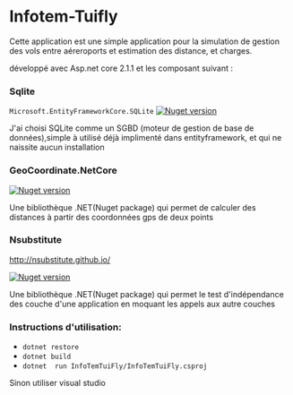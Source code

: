 # Infotem-Tuifly
Cette application est une simple application pour la simulation de gestion des vols entre aéreroports et estimation des distance, et charges.

développé avec Asp.net core 2.1.1 et les composant suivant  :

### Sqlite 
`Microsoft.EntityFrameworkCore.SQLite`
[![Nuget version](https://badge.fury.io/nu/Microsoft.EntityFrameworkCore.SQLite.svg)](https://www.nuget.org/packages/Microsoft.EntityFrameworkCore.Sqlite/)

J'ai choisi SQLite comme un SGBD  (moteur de gestion de base de données),simple à utilisé déjà implimenté dans entityframework, et qui ne naissite aucun installation

### GeoCoordinate.NetCore

[![Nuget version](https://badge.fury.io/nu/GeoCoordinate.NetCore.svg)](https://www.nuget.org/packages/GeoCoordinate.NetCore/)


Une bibliothèque .NET(Nuget package) qui permet de calculer des distances à partir des coordonnées gps de deux points

### Nsubstitute
http://nsubstitute.github.io/

[![Nuget version](https://badge.fury.io/nu/NSubstitute.svg)](https://www.nuget.org/packages/NSubstitute/)

Une bibliothèque .NET(Nuget package) qui permet le test d'indépendance des couche d'une application en moquant les appels aux autre couches

### Instructions d'utilisation:
- `dotnet restore`
- `dotnet build` 
- `dotnet  run InfoTemTuiFly/InfoTemTuiFly.csproj`

Sinon utiliser visual studio 
